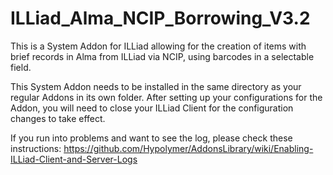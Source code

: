 # ILLiad_Alma_NCIP_Borrowing_V3.2
This is a System Addon for ILLiad allowing for the creation of items with brief records in Alma from ILLiad via NCIP, using barcodes in a selectable field.

This System Addon needs to be installed in the same directory as your regular Addons in its own folder.  After setting up your configurations for the Addon, you will need to close your ILLiad Client for the configuration changes to take effect.

If you run into problems and want to see the log, please check these instructions:  https://github.com/Hypolymer/AddonsLibrary/wiki/Enabling-ILLiad-Client-and-Server-Logs
